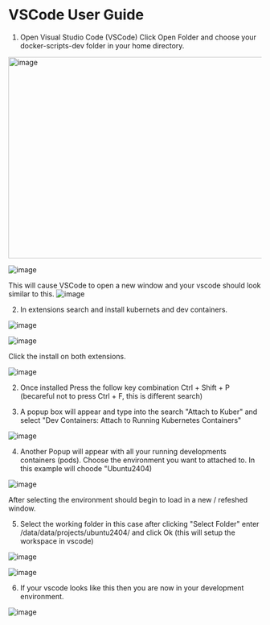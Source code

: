# VSCode User Guide

1. Open Visual Studio Code (VSCode)
Click Open Folder  and choose your docker-scripts-dev folder in your home directory.
<img width="736" height="400" alt="image" src="https://github.com/user-attachments/assets/76f3c64d-db41-430d-b246-353420d21201" />


![image](https://github.com/user-attachments/assets/212a27fb-92b3-4799-80e5-2ca9e995e1bd)

This will cause VSCode to open a new window and your vscode should look similar to this.
![image](https://github.com/user-attachments/assets/a89c1c7f-7820-4073-b22b-edcf7b5100cf)

2. In extensions search and install kubernets and dev containers.

![image](https://github.com/user-attachments/assets/0be8736c-9565-41b8-bf9b-81037699fcd4)

![image](https://github.com/user-attachments/assets/cd287515-9a35-4232-92dc-a1f8200fb652)

Click the install on both extensions.

![image](https://github.com/user-attachments/assets/26db42ee-e4f7-42ab-bae1-efa4814dfb2f)


2. Once installed Press the follow key combination Ctrl + Shift + P (becareful not to press Ctrl + F, this is different search)

3. A popup box will appear and type into the search "Attach to Kuber" and select "Dev Containers: Attach to Running Kubernetes Containers"

![image](https://github.com/user-attachments/assets/69d2fcdf-d99a-456f-b492-b882ea76248c)

4. Another Popup will appear with all your running developments containers (pods). Choose the environment you want to attached to.  In this example will choode "Ubuntu2404)

![image](https://github.com/user-attachments/assets/63fd8017-f3d5-4969-9420-fefcb8e52ab4)

After selecting the environment should begin to load in a new / refeshed window.

5. Select the working folder in this case after clicking "Select Folder" enter /data/data/projects/ubuntu2404/ and click Ok (this will setup the workspace in vscode)

![image](https://github.com/user-attachments/assets/eef9e15b-0262-4b86-a231-77830197482d)

![image](https://github.com/user-attachments/assets/6a057aef-018c-448e-a44b-097d34cc8b7c)

6. If your vscode looks like this then you are now in your development environment.

![image](https://github.com/user-attachments/assets/acb2089b-ed27-40fd-ae90-5061b8ef7435)

 
